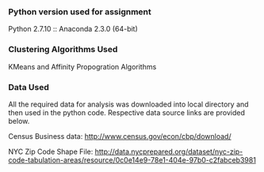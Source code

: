 ### Python version used for assignment
Python 2.7.10 :: Anaconda 2.3.0 (64-bit)

### Clustering Algorithms Used
KMeans and Affinity Propogration Algorithms

### Data Used
All the required data for analysis was downloaded into local directory and then used in the python code. Respective data source links are provided below.

Census Business data: http://www.census.gov/econ/cbp/download/

NYC Zip Code Shape File: http://data.nycprepared.org/dataset/nyc-zip-code-tabulation-areas/resource/0c0e14e9-78e1-404e-97b0-c2fabceb3981
